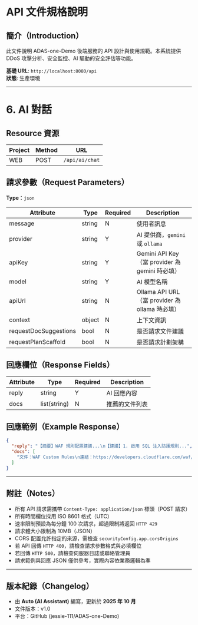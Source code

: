 # API 文件規格說明

## **簡介（Introduction）**

此文件說明 ADAS-one-Demo 後端服務的 API 設計與使用規範。本系統提供 DDoS 攻擊分析、安全監控、AI 驅動的安全評估等功能。

**基礎 URL**: `http://localhost:8080/api`  
**狀態**: 生產環境

---

# 6. AI 對話

## **Resource 資源**

| Project | Method | URL |
|----------|---------|-----|
| WEB | POST | `/api/ai/chat` |

## **請求參數（Request Parameters）**

**Type**：`json`

| Attribute | Type | Required | Description |
|------------|------|-----------|--------------|
| message | string | N | 使用者訊息 |
| provider | string | Y | AI 提供商，`gemini` 或 `ollama` |
| apiKey | string | Y | Gemini API Key（當 provider 為 gemini 時必填） |
| model | string | Y | AI 模型名稱 |
| apiUrl | string | N | Ollama API URL（當 provider 為 ollama 時必填） |
| context | object | N | 上下文資訊 |
| requestDocSuggestions | bool | N | 是否請求文件建議 |
| requestPlanScaffold | bool | N | 是否請求計劃架構 |

## **回應欄位（Response Fields）**

| Attribute | Type | Required | Description |
|------------|------|-----------|--------------|
| reply | string | Y | AI 回應內容 |
| docs | list(string) | N | 推薦的文件列表 |

## **回應範例（Example Response）**

```json
{
  "reply": "【摘要】WAF 規則配置建議...\n【建議】1. 啟用 SQL 注入防護規則...",
  "docs": [
    "文件：WAF Custom Rules\n連結：https://developers.cloudflare.com/waf/...\n摘要：..."
  ]
}
```

---

## **附註（Notes）**

- 所有 API 請求需攜帶 `Content-Type: application/json` 標頭（POST 請求）
- 所有時間欄位採用 ISO 8601 格式（UTC）
- 速率限制預設為每分鐘 100 次請求，超過限制將返回 `HTTP 429`
- 請求體大小限制為 10MB（JSON）
- CORS 配置允許指定的來源，需檢查 `securityConfig.app.corsOrigins`
- 若 API 回傳 `HTTP 400`，請檢查請求參數格式與必填欄位
- 若回傳 `HTTP 500`，請檢查伺服器日誌或聯絡管理員
- 請求範例與回應 JSON 僅供參考，實際內容依業務邏輯為準

---

## **版本紀錄（Changelog）**

- 由 **Auto (AI Assistant)** 編寫，更新於 **2025 年 10 月**
- 文件版本：v1.0
- 平台：GitHub (jessie-111/ADAS-one-Demo)
